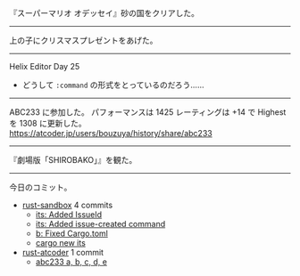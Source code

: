 『スーパーマリオ オデッセイ』砂の国をクリアした。

---

上の子にクリスマスプレゼントをあげた。

---

Helix Editor Day 25

- どうして `:command` の形式をとっているのだろう……

---

ABC233 に参加した。 パフォーマンスは 1425 レーティングは +14 で Highest を 1308 に更新した。 <https://atcoder.jp/users/bouzuya/history/share/abc233>

---

『劇場版「SHIROBAKO」』を観た。

---

今日のコミット。

- [rust-sandbox](https://github.com/bouzuya/rust-sandbox) 4 commits
  - [its: Added IssueId](https://github.com/bouzuya/rust-sandbox/commit/22893f78e87728fe50d9e6fbfb0ac61a700739d0)
  - [its: Added issue-created command](https://github.com/bouzuya/rust-sandbox/commit/81cbb7e083e8950daa9d2e6c0918e36524ec7fbb)
  - [b: Fixed Cargo.toml](https://github.com/bouzuya/rust-sandbox/commit/af589f89987bb410d704a40b45f06d73d181c131)
  - [cargo new its](https://github.com/bouzuya/rust-sandbox/commit/0d537b807c4a431b540380206587ffca723b1c6b)
- [rust-atcoder](https://github.com/bouzuya/rust-atcoder) 1 commit
  - [abc233 a, b, c, d, e](https://github.com/bouzuya/rust-atcoder/commit/ece831aa504ef3542e100dbb00eac97c99d235ac)
